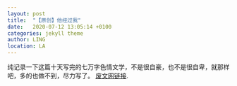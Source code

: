 ```yaml
---
layout: post
title:  "【原创】他经过我"
date:   2020-07-12 13:05:14 +0100
categories: jekyll theme
author: LING
location: LA
---
```


纯记录一下这篇十天写完的七万字色情文学，不是很自豪，也不是很自卑，就那样吧，多的也做不到，尽力写了。
[废文网链接](https://sosad.fun/threads/71795/profile).

